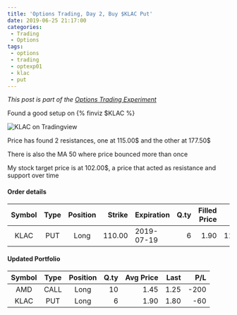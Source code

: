 ```yaml
---
title: 'Options Trading, Day 2, Buy $KLAC Put'
date: 2019-06-25 21:17:00
categories:
 - Trading
 - Options
tags:
 - options
 - trading
 - optexp01
 - klac
 - put
---
```


*This post is part of the [Options Trading Experiment](/2019/06/23/options-trading-day-0)*

Found a good setup on {% finviz $KLAC %}

![KLAC on Tradingview](https://www.tradingview.com/x/Qtb0z0v1/)

Price has found 2 resistances, one at 115.00$ and the other at 177.50$

There is also the MA 50 where price bounced more than once

My stock target price is at 102.00$, a price that acted as resistance and support over time

#### Order details

[//]: # (use https://www.tablesgenerator.com/markdown_tables for creating tables)

| Symbol | Type | Position | Strike | Expiration | Q.ty | Filled Price |    Cost | Commissions | Status |
|:------:|:----:|:--------:|-------:|------------|-----:|-------------:|--------:|------------:|--------|
|  KLAC  |  PUT |   Long   | 110.00 | 2019-07-19 |    6 |         1.90 | 1140.00 |           6 | Filled |


#### Updated Portfolio

| Symbol | Type | Position | Q.ty | Avg Price | Last |  P/L |
|:------:|:----:|:--------:|-----:|----------:|-----:|-----:|
| AMD    | CALL |   Long   |   10 |      1.45 | 1.25 | -200 |
| KLAC   | PUT  | Long     | 6    | 1.90      | 1.80 | -60  |

